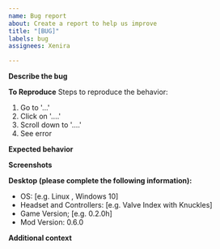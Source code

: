 ```yaml
---
name: Bug report
about: Create a report to help us improve
title: "[BUG]"
labels: bug
assignees: Xenira

---
```


**Describe the bug**
<!-- A clear and concise description of what the bug is. -->

**To Reproduce**
Steps to reproduce the behavior:
1. Go to '...'
2. Click on '....'
3. Scroll down to '....'
4. See error

**Expected behavior**
<!-- A clear and concise description of what you expected to happen. -->

**Screenshots**
<!-- If applicable, add screenshots to help explain your problem. -->

**Desktop (please complete the following information):**
 - OS: [e.g. Linux <Distro and Version>, Windows 10]
 - Headset and Controllers: [e.g. Valve Index with Knuckles]
 - Game Version; [e.g. 0.2.0h]
 - Mod Version: 0.6.0 <!-- x-release-please-version -->

**Additional context**

<!-- Add any other context about the problem here. -->
<!-- Please attach the BepInEx log file (Techtonica/BepInEx/LogOutput.log) -->
